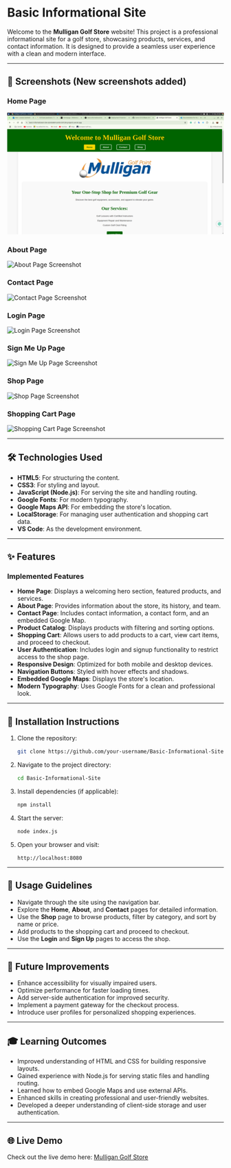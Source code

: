 # Basic Informational Site

Welcome to the **Mulligan Golf Store** website! This project is a professional informational site for a golf store, showcasing products, services, and contact information. It is designed to provide a seamless user experience with a clean and modern interface.

---

## 📸 Screenshots (New screenshots added)

### Home Page
![Home Page Screenshot](images/Screenshots/Screenshot_2025-04-03_23-55-29.png)

### About Page
![About Page Screenshot](images/Screenshot/Screenshot_2025-04-03_23-55-49.png)

### Contact Page
![Contact Page Screenshot](images/Screenshots/Screenshot_2025-04-03_23-55-43.png)

### Login Page
![Login Page Screenshot](images/Screenshots/Screenshot_2025-04-03_23-55-52.png)

### Sign Me Up Page
![Sign Me Up Page Screenshot](images/Screenshots/Screenshot_2025-04-03_23-55-20.png)

### Shop Page
![Shop Page Screenshot](images/Screenshots/Screenshot_2025-04-03_23-55-40.png)

### Shopping Cart Page
![Shopping Cart Page Screenshot](images/Screenshots/Screenshot_2025-04-03_23-55-48.png)

---

## 🛠️ Technologies Used

- **HTML5**: For structuring the content.
- **CSS3**: For styling and layout.
- **JavaScript (Node.js)**: For serving the site and handling routing.
- **Google Fonts**: For modern typography.
- **Google Maps API**: For embedding the store's location.
- **LocalStorage**: For managing user authentication and shopping cart data.
- **VS Code**: As the development environment.

---

## ✨ Features

### Implemented Features
- **Home Page**: Displays a welcoming hero section, featured products, and services.
- **About Page**: Provides information about the store, its history, and team.
- **Contact Page**: Includes contact information, a contact form, and an embedded Google Map.
- **Product Catalog**: Displays products with filtering and sorting options.
- **Shopping Cart**: Allows users to add products to a cart, view cart items, and proceed to checkout.
- **User Authentication**: Includes login and signup functionality to restrict access to the shop page.
- **Responsive Design**: Optimized for both mobile and desktop devices.
- **Navigation Buttons**: Styled with hover effects and shadows.
- **Embedded Google Maps**: Displays the store's location.
- **Modern Typography**: Uses Google Fonts for a clean and professional look.

---

## 🚀 Installation Instructions

1. Clone the repository:
   ```bash
   git clone https://github.com/your-username/Basic-Informational-Site.git
   ```

2. Navigate to the project directory:
   ```bash
   cd Basic-Informational-Site
   ```

3. Install dependencies (if applicable):
   ```bash
   npm install
   ```

4. Start the server:
   ```bash
   node index.js
   ```

5. Open your browser and visit:
   ```
   http://localhost:8080
   ```

---

## 📖 Usage Guidelines

- Navigate through the site using the navigation bar.
- Explore the **Home**, **About**, and **Contact** pages for detailed information.
- Use the **Shop** page to browse products, filter by category, and sort by name or price.
- Add products to the shopping cart and proceed to checkout.
- Use the **Login** and **Sign Up** pages to access the shop.

---

## 🔮 Future Improvements

- Enhance accessibility for visually impaired users.
- Optimize performance for faster loading times.
- Add server-side authentication for improved security.
- Implement a payment gateway for the checkout process.
- Introduce user profiles for personalized shopping experiences.

---

## 🎓 Learning Outcomes

- Improved understanding of HTML and CSS for building responsive layouts.
- Gained experience with Node.js for serving static files and handling routing.
- Learned how to embed Google Maps and use external APIs.
- Enhanced skills in creating professional and user-friendly websites.
- Developed a deeper understanding of client-side storage and user authentication.

---

## 🌐 Live Demo

Check out the live demo here: [Mulligan Golf Store](https://b12d655d-274d-4944-80a8-a9982517d8cc-00-2qgv8861tjzqz.worf.replit.dev/)
````
